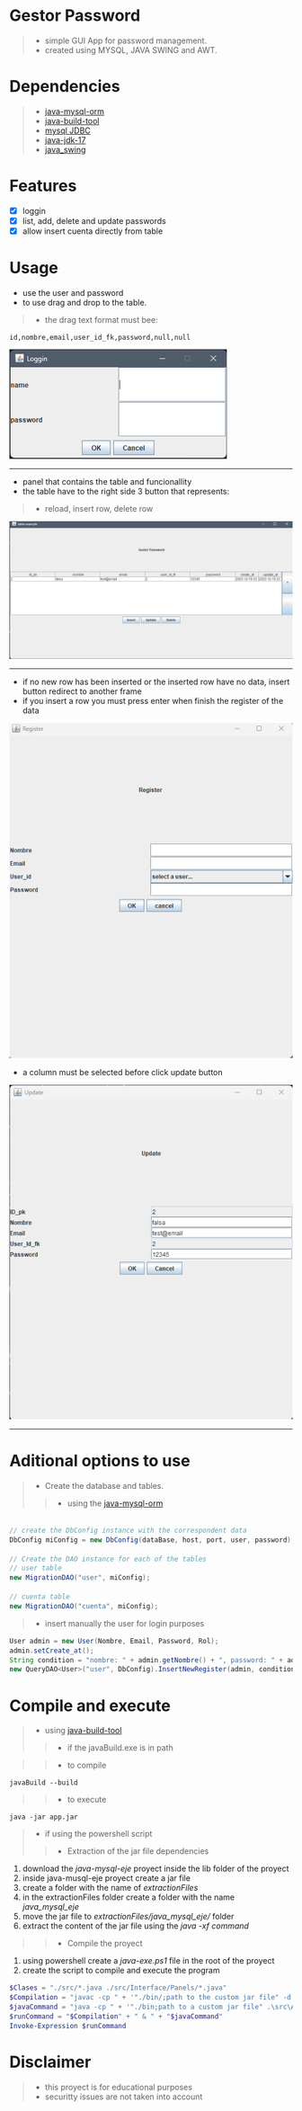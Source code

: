 # Gestor Password
>- simple GUI App for password management.
>- created using MYSQL, JAVA SWING and AWT.


# Dependencies
>- [java-mysql-orm](https://github.com/AlfonsoG-dev/java-mysql-eje)
>- [java-build-tool](https://github.com/AlfonsoG-dev/javaBuild)
>- [mysql JDBC](https://dev.mysql.com/downloads/connector/j/5.1.html)
>- [java-jdk-17](https://www.oracle.com/java/technologies/javase/jdk17-archive-downloads.html)
>- [java_swing](https://www.tutorialspoint.com/swingexamples/index.htm)

# Features

- [x] loggin 
- [x] list, add, delete and update passwords
- [x] allow insert cuenta directly from table

# Usage

- use the user and password
- to use drag and drop to the table.
>- the drag text format must bee: 
```console
id,nombre,email,user_id_fk,password,null,null
```

![panelLogin](./docs/login.png)

------

- panel that contains the table and funcionallity
- the table have to the right side 3 button that represents: 
>- reload, insert row, delete row

![panelPrincipal](./docs/principal.png)

------

- if no new row has been inserted or the inserted row have no data, insert button redirect to another frame
- if you insert a row you must press enter when finish the register of the data

![panelRegistro](./docs/registro.png)

- a column must be selected before click update button

![panelUpdate](./docs/update.png)

------

# Aditional options to use

>- Create the database and tables.
>>- using the [java-mysql-orm](https://github.com/AlfonsoG-dev/java-mysql-eje)

```java

// create the DbConfig instance with the correspondent data
DbConfig miConfig = new DbConfig(dataBase, host, port, user, password);

// Create the DAO instance for each of the tables
// user table
new MigrationDAO("user", miConfig);

// cuenta table
new MigrationDAO("cuenta", miConfig);

```

>- insert manually the user for login purposes

```java
User admin = new User(Nombre, Email, Password, Rol);
admin.setCreate_at();
String condition = "nombre: " + admin.getNombre() + ", password: " + admin.getPassword();
new QueryDAO<User>("user", DbConfig).InsertNewRegister(admin, condition, "and", new UserBuilder());
```

# Compile and execute
>- using [java-build-tool](https://github.com/AlfonsoG-dev/javaBuild)
>>- if the javaBuild.exe is in path

>>- to compile
```console
javaBuild --build
```

>>- to execute
```console
java -jar app.jar
```

>- if using the powershell script
>>- Extraction of the jar file dependencies
1. download the *java-mysql-eje* proyect inside the lib folder of the proyect
2. inside java-musql-eje proyect create a jar file
3. create a folder with the name of *extractionFiles*
4. in the extractionFiles folder create a folder with the name *java_mysql_eje*
5. move the jar file to *extractionFiles/java_mysql_eje/* folder
6. extract the content of the jar file using the *java -xf command*

>>- Compile the proyect
1. using powershell create a *java-exe.ps1* file in the root of the proyect
2. create the script to compile and execute the program

``` powershell
$Clases = "./src/*.java ./src/Interface/Panels/*.java"
$Compilation = "javac -cp " + '"./bin/;path to the custom jar file" -d ./bin/ ' + "$Clases";
$javaCommand = "java -cp " + '"./bin;path to a custom jar file" .\src\App.java';
$runCommand = "$Compilation" + " & " + "$javaCommand"
Invoke-Expression $runCommand
```

# Disclaimer
>- this proyect is for educational purposes
>- securitty issues are not taken into account
